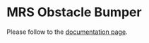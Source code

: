 # MRS Obstacle Bumper

Please follow to the [documentation page](https://ctu-mrs.github.io/docs/features/obstacle-bumper/).
